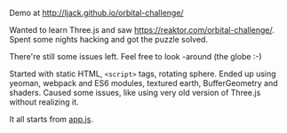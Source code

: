 Demo at http://ljack.github.io/orbital-challenge/

Wanted to learn Three.js and saw https://reaktor.com/orbital-challenge/. Spent some nights hacking and got the puzzle solved. 

There're still some issues left. Feel free to look -around (the globe :-)

Started with static HTML, `<script>` tags, rotating sphere. Ended up using yeoman, webpack and ES6 modules, textured earth, BufferGeometry and shaders. Caused some issues, like using very old version of Three.js without realizing it.

It all starts from [app.js](src/js/app.js).
